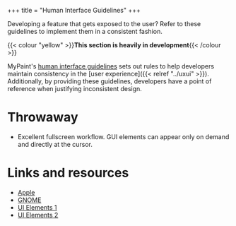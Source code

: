 +++
title = "Human Interface Guidelines"
+++

Developing a feature that gets exposed to the user? Refer to these guidelines to
implement them in a consistent fashion.<!--more-->

{{< colour "yellow" >}}**This section is heavily in development**{{< /colour >}}

MyPaint's [human interface guidelines](https://en.wikipedia.org/wiki/Human_interface_guidelines)
sets out rules to help developers maintain consistency in the [user experience]({{< relref "../uxui" >}}).
Additionally, by providing these guidelines, developers have a point of reference
when justifying inconsistent design.

# Throwaway
- Excellent fullscreen workflow. GUI elements can appear only on demand and directly
at the cursor.

# Links and resources
- [Apple](https://developer.apple.com/design/human-interface-guidelines/)
- [GNOME](https://developer.gnome.org/hig/index.html)
- [UI Elements 1](https://www.usability.gov/how-to-and-tools/methods/user-interface-elements.html)
- [UI Elements 2](https://blog.logrocket.com/ux-design/40-essential-ui-elements/)
